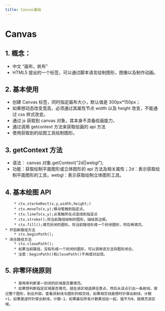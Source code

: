 ```yaml
---
title: Canvas基础
---
```


# Canvas

## 1. 概念：

- 中文 “画布，帆布”
- HTML5 提出的一个标签，可以通过脚本语言绘制图形，图像以及制作动画。

## 2. 基本使用

- 创建 Canvas 标签，同时指定画布大小，默认值是 300px\*150px；
- 如果想动态改变宽高，必须通过其属性节点 width 以及 height 改变，不能通过 css 样式改变。
- 通过 js 获取到 canvas 对象，其本身不具备绘画能力，
- 通过调用 getcontext 方法来获取绘画的 api 方法
- 使用获取到的绘图工具绘制图形。

## 3. getContext 方法

- 语法： canvas 对象.getContext(“2d||webgl”);
- 功能：获取绘制平面图形或立体图形的 api 方法及相关属性；2d：表示获取绘制平面图形的工具，webgl：表示获取绘制立体图形工具。

## 4. 基本绘图 API

    	* ctx.storkeRect(x,y,width,height;)
    	* ctx.moveTo(x,y);移动笔触到指定点。
    	* ctx.lineTo(x,y);从笔触所在点连线到指定点
    	* ctx.stroke();将当前路径绘制的图形，描绘其边框。
    	* ctx.fill();填充封闭的图形。将当前路径形成一个封闭图形，然后再填充。
    * 开启新路径方法
    	* ctx.beginPath();
    * 闭合路径方法
    	* ctx.closePath();
    	* 如果当前路径，没有形成一个封闭的图形，可以调用该方法将图形闭合。
    	* 注意：beginPath()和closePath()不用成对出现。

## 5. 非零环绕原则

    	* 是用来判断某一封闭的区域是否要填充。
    	* 如果想判断指定区域是否填充，就在该区域选择任意点，然后从该点引出一条射线，穿过整个图形，到达外部。查看该射线与图形的相交线，如果相交线是顺时针穿出射线，计数 +1，如果是逆时针穿出射线，计数-1，如果最后所有计数累加在一起，值不为0，就填充该区域。
